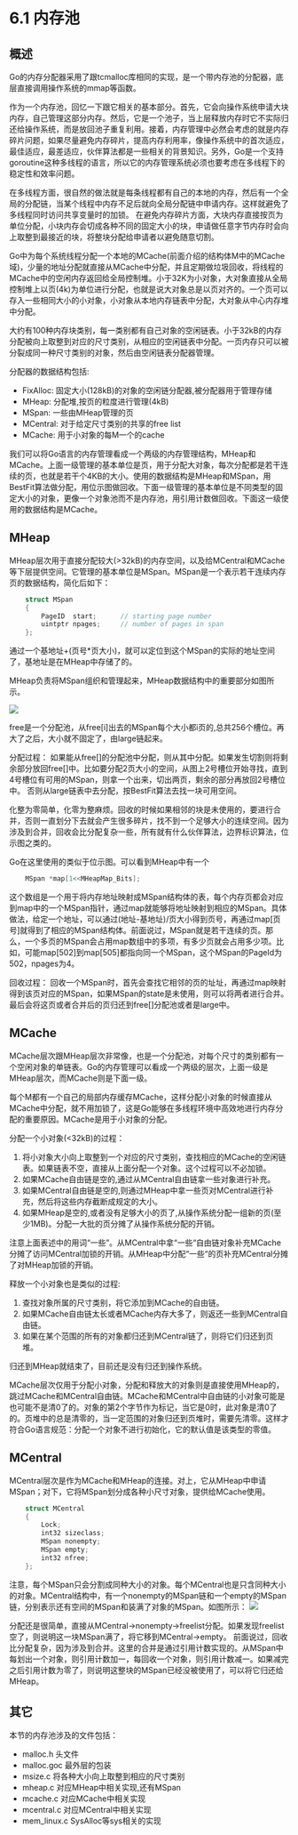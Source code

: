 # 6.1 内存池

## 概述
Go的内存分配器采用了跟tcmalloc库相同的实现，是一个带内存池的分配器，底层直接调用操作系统的mmap等函数。

作为一个内存池，回忆一下跟它相关的基本部分。首先，它会向操作系统申请大块内存，自己管理这部分内存。然后，它是一个池子，当上层释放内存时它不实际归还给操作系统，而是放回池子重复利用。接着，内存管理中必然会考虑的就是内存碎片问题，如果尽量避免内存碎片，提高内存利用率，像操作系统中的首次适应，最佳适应，最差适应，伙伴算法都是一些相关的背景知识。另外，Go是一个支持goroutine这种多线程的语言，所以它的内存管理系统必须也要考虑在多线程下的稳定性和效率问题。

在多线程方面，很自然的做法就是每条线程都有自己的本地的内存，然后有一个全局的分配链，当某个线程中内存不足后就向全局分配链中申请内存。这样就避免了多线程同时访问共享变量时的加锁。 在避免内存碎片方面，大块内存直接按页为单位分配，小块内存会切成各种不同的固定大小的块，申请做任意字节内存时会向上取整到最接近的块，将整块分配给申请者以避免随意切割。

Go中为每个系统线程分配一个本地的MCache(前面介绍的结构体M中的MCache域)，少量的地址分配就直接从MCache中分配，并且定期做垃圾回收，将线程的MCache中的空闲内存返回给全局控制堆。小于32K为小对象，大对象直接从全局控制堆上以页(4k)为单位进行分配，也就是说大对象总是以页对齐的。一个页可以存入一些相同大小的小对象，小对象从本地内存链表中分配，大对象从中心内存堆中分配。

大约有100种内存块类别，每一类别都有自己对象的空闲链表。小于32kB的内存分配被向上取整到对应的尺寸类别，从相应的空闲链表中分配。一页内存只可以被分裂成同一种尺寸类别的对象，然后由空闲链表分配器管理。

分配器的数据结构包括:
+ FixAlloc: 固定大小(128kB)的对象的空闲链分配器,被分配器用于管理存储
+ MHeap: 分配堆,按页的粒度进行管理(4kB)
+ MSpan: 一些由MHeap管理的页
+ MCentral: 对于给定尺寸类别的共享的free list
+ MCache: 用于小对象的每M一个的cache

我们可以将Go语言的内存管理看成一个两级的内存管理结构，MHeap和MCache。上面一级管理的基本单位是页，用于分配大对象，每次分配都是若干连续的页，也就是若干个4KB的大小。使用的数据结构是MHeap和MSpan，用BestFit算法做分配，用位示图做回收。下面一级管理的基本单位是不同类型的固定大小的对象，更像一个对象池而不是内存池，用引用计数做回收。下面这一级使用的数据结构是MCache。

## MHeap

MHeap层次用于直接分配较大(>32kB)的内存空间，以及给MCentral和MCache等下层提供空间。它管理的基本单位是MSpan。MSpan是一个表示若干连续内存页的数据结构，简化后如下：

```C
	struct MSpan
	{
		PageID	start;		// starting page number
		uintptr	npages;		// number of pages in span
	};
```

通过一个基地址+(页号*页大小)，就可以定位到这个MSpan的实际的地址空间了，基地址是在MHeap中存储了的。 

MHeap负责将MSpan组织和管理起来，MHeap数据结构中的重要部分如图所示。

![](./images/6.1.mheap.jpg?raw=true)

free是一个分配池，从free[i]出去的MSpan每个大小都i页的,总共256个槽位。再大了之后，大小就不固定了，由large链起来。

分配过程：
如果能从free[]的分配池中分配，则从其中分配。如果发生切割则将剩余部分放回free[]中。比如要分配2页大小的空间，从图上2号槽位开始寻找，直到4号槽位有可用的MSpan，则拿一个出来，切出两页，剩余的部分再放回2号槽位中。
否则从large链表中去分配，按BestFit算法去找一块可用空间。

化整为零简单，化零为整麻烦。回收的时候如果相邻的块是未使用的，要进行合并，否则一直划分下去就会产生很多碎片，找不到一个足够大小的连续空间。因为涉及到合并，回收会比分配复杂一些，所有就有什么伙伴算法，边界标识算法，位示图之类的。

Go在这里使用的类似于位示图。可以看到MHeap中有一个

```C
	MSpan *map[1<<MHeapMap_Bits];
```

这个数组是一个用于将内存地址映射成MSpan结构体的表，每个内存页都会对应到map中的一个MSpan指针，通过map就能够将地址映射到相应的MSpan。具体做法，给定一个地址，可以通过(地址-基地址)/页大小得到页号，再通过map\[页号\]就得到了相应的MSpan结构体。前面说过，MSpan就是若干连续的页。那么，一个多页的MSpan会占用map数组中的多项，有多少页就会占用多少项。比如，可能map\[502\]到map\[505\]都指向同一个MSpan，这个MSpan的PageId为502，npages为4。

回收过程：
回收一个MSpan时，首先会查找它相邻的页的址址，再通过map映射得到该页对应的MSpan，如果MSpan的state是未使用，则可以将两者进行合并。最后会将这页或者合并后的页归还到free[]分配池或者是large中。

## MCache
MCache层次跟MHeap层次非常像，也是一个分配池，对每个尺寸的类别都有一个空闲对象的单链表。Go的内存管理可以看成一个两级的层次，上面一级是MHeap层次，而MCache则是下面一级。

每个M都有一个自己的局部内存缓存MCache，这样分配小对象的时候直接从MCache中分配，就不用加锁了，这是Go能够在多线程环境中高效地进行内存分配的重要原因。MCache是用于小对象的分配。

分配一个小对象(<32kB)的过程：
1. 将小对象大小向上取整到一个对应的尺寸类别，查找相应的MCache的空闲链表。如果链表不空，直接从上面分配一个对象。这个过程可以不必加锁。
2. 如果MCache自由链是空的,通过从MCentral自由链拿一些对象进行补充。
3. 如果MCentral自由链是空的,则通过MHeap中拿一些页对MCentral进行补充，然后将这些内存截断成规定的大小。
4. 如果MHeap是空的,或者没有足够大小的页了,从操作系统分配一组新的页(至少1MB)。分配一大批的页分摊了从操作系统分配的开销。

注意上面表述中的用词“一些”。从MCentral中拿“一些“自由链对象补充MCache分摊了访问MCentral加锁的开销。从MHeap中分配“一些“的页补充MCentral分摊了对MHeap加锁的开销。

释放一个小对象也是类似的过程:
1. 查找对象所属的尺寸类别，将它添加到MCache的自由链。
2. 如果MCache自由链太长或者MCache内存大多了，则返还一些到MCentral自由链。
3. 如果在某个范围的所有的对象都归还到MCentral链了，则将它们归还到页堆。

归还到MHeap就结束了，目前还是没有归还到操作系统。

MCache层次仅用于分配小对象，分配和释放大的对象则是直接使用MHeap的，跳过MCache和MCentral自由链。MCache和MCentral中自由链的小对象可能是也可能不是清0了的。对象的第2个字节作为标记，当它是0时，此对象是清0了的。页堆中的总是清零的，当一定范围的对象归还到页堆时，需要先清零。这样才符合Go语言规范：分配一个对象不进行初始化，它的默认值是该类型的零值。

## MCentral
MCentral层次是作为MCache和MHeap的连接。对上，它从MHeap中申请MSpan；对下，它将MSpan划分成各种小尺寸对象，提供给MCache使用。

```C
	struct MCentral
	{
		Lock;
		int32 sizeclass;
		MSpan nonempty;
		MSpan empty;
		int32 nfree;
	};
```

注意，每个MSpan只会分割成同种大小的对象。每个MCentral也是只含同种大小的对象。MCentral结构中，有一个nonempty的MSpan链和一个empty的MSpan链，分别表示还有空间的MSpan和装满了对象的MSpan。如图所示：
![](./images/6.1.mcentral.jpg?raw=true)

分配还是很简单，直接从MCentral->nonempty->freelist分配。如果发现freelist空了，则说明这一块MSpan满了，将它移到MCentral->empty。
前面说过，回收比分配复杂，因为涉及到合并。这里的合并是通过引用计数实现的。从MSpan中每划出一个对象，则引用计数加一，每回收一个对象，则引用计数减一。如果减完之后引用计数为零了，则说明这整块的MSpan已经没被使用了，可以将它归还给MHeap。

## 其它

本节的内存池涉及的文件包括：
+ malloc.h 头文件
+ malloc.goc 最外层的包装
+ msize.c 将各种大小向上取整到相应的尺寸类别
+ mheap.c 对应MHeap中相关实现,还有MSpan
+ mcache.c 对应MCache中相关实现
+ mcentral.c 对应MCentral中相关实现
+ mem_linux.c SysAlloc等sys相关的实现